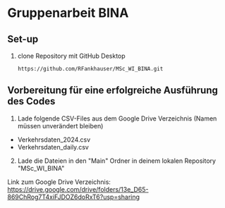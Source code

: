# Gruppenarbeit BINA

## Set-up

1. clone Repository mit GitHub Desktop
    ```
    https://github.com/RFankhauser/MSc_WI_BINA.git
    ```

## Vorbereitung für eine erfolgreiche Ausführung des Codes

 1. Lade folgende CSV-Files aus dem Google Drive Verzeichnis (Namen müssen unverändert bleiben)
   - Verkehrsdaten_2024.csv
   - Verkehrsdaten_daily.csv

2. Lade die Dateien in den "Main" Ordner in deinem lokalen Repository "MSc_WI_BINA"

Link zum Google Drive Verzeichnis:
https://drive.google.com/drive/folders/13e_D65-869ChRog7T4xiFJDOZ6doRxT6?usp=sharing
